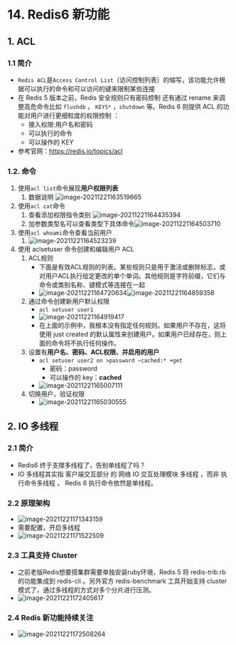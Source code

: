 # 14. Redis6 新功能

## 1. ACL

### 1.1 简介

- `Redis ACL`是`Access Control List`（访问控制列表）的缩写，该功能允许根据可以执行的命令和可以访问的键来限制某些连接
- 在 Redis 5 版本之前，Redis 安全规则只有密码控制 还有通过 rename 来调整高危命令比如 `flushdb` ， `KEYS*` ，`shutdown` 等。Redis 6 则提供 ACL 的功能对用户进行更细粒度的权限控制 ：
  - 接入权限:用户名和密码
  - 可以执行的命令
  - 可以操作的 KEY
- 参考官网：https://redis.io/topics/acl

### 1.2. 命令

1. 使用`acl list`命令展现**用户权限列表**
   1. 数据说明 ![image-20211221163519665](https://raw.githubusercontent.com/TWDH/Leetcode-From-Zero/pictures/img/image-20211221163519665.png)
2. 使用`acl cat`命令
   1. 查看添加权限指令类别 ![image-20211221164435394](https://raw.githubusercontent.com/TWDH/Leetcode-From-Zero/pictures/img/image-20211221164435394.png)
   2. 加参数类型名可以查看类型下具体命令![image-20211221164503710](https://raw.githubusercontent.com/TWDH/Leetcode-From-Zero/pictures/img/image-20211221164503710.png)
3. 使用`acl whoami`命令查看当前用户
   1. ![image-20211221164523239](https://raw.githubusercontent.com/TWDH/Leetcode-From-Zero/pictures/img/image-20211221164523239.png)
4. 使用 aclsetuser 命令创建和编辑用户 ACL
   1. ACL规则
      - 下面是有效ACL规则的列表。某些规则只是用于激活或删除标志，或对用户ACL执行给定更改的单个单词。其他规则是字符前缀，它们与命令或类别名称、键模式等连接在一起
      - ![image-20211221164720634](https://raw.githubusercontent.com/TWDH/Leetcode-From-Zero/pictures/img/image-20211221164720634.png)![image-20211221164859358](https://raw.githubusercontent.com/TWDH/Leetcode-From-Zero/pictures/img/image-20211221164859358.png)
   2. 通过命令创建新用户默认权限
      - `acl setuser user1`
      - ![image-20211221164919417](https://raw.githubusercontent.com/TWDH/Leetcode-From-Zero/pictures/img/image-20211221164919417.png)
      - 在上面的示例中，我根本没有指定任何规则。如果用户不存在，这将使用 just created 的默认属性来创建用户。如果用户已经存在，则上面的命令将不执行任何操作。
   3. 设置有**用户名、密码、ACL权限、并启用的用户**
      - `acl setuser user2 on >password ~cached:* +get`
        - 密码：password
        - 可以操作的 key：**cached**
      - ![image-20211221165007111](https://raw.githubusercontent.com/TWDH/Leetcode-From-Zero/pictures/img/image-20211221165007111.png)
   4. 切换用户，验证权限
      - ![image-20211221165030555](https://raw.githubusercontent.com/TWDH/Leetcode-From-Zero/pictures/img/image-20211221165030555.png)

## 2. IO 多线程

### 2.1 简介

- Redis6 终于支撑多线程了，告别单线程了吗？
- IO 多线程其实指 客户端交互部分 的 网络 IO 交互处理模块 多线程 ，而非 执行命令多线程 。 Redis 6 执行命令依然是单线程。

### 2.2 原理架构

- ![image-20211221171343159](https://raw.githubusercontent.com/TWDH/Leetcode-From-Zero/pictures/img/image-20211221171343159.png)
- 需要配置，开启多线程
- ![image-20211221171522509](https://raw.githubusercontent.com/TWDH/Leetcode-From-Zero/pictures/img/image-20211221171522509.png)

### 2.3 工具支持 Cluster

- 之前老版Redis想要搭集群需要单独安装ruby环境，Redis 5 将 redis-trib.rb 的功能集成到 redis-cli 。另外官方 redis-benchmark 工具开始支持 cluster 模式了，通过多线程的方式对多个分片进行压测。
- ![image-20211221172405617](https://raw.githubusercontent.com/TWDH/Leetcode-From-Zero/pictures/img/image-20211221172405617.png)

### 2.4 Redis 新功能持续关注 

- ![image-20211221172508264](https://raw.githubusercontent.com/TWDH/Leetcode-From-Zero/pictures/img/image-20211221172508264.png)